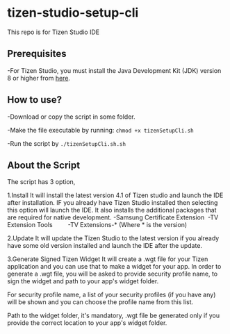 # tizen-studio-setup-cli
This repo is for Tizen Studio IDE

## Prerequisites
-For Tizen Studio, you must install the Java Development Kit (JDK) version 8 or higher from [here](https://www.oracle.com/java/technologies/javase/javase-jdk8-downloads.html).

## How to use?
-Download or copy the script in some folder.

-Make the file executable by running:
`chmod +x tizenSetupCli.sh`

-Run the script by
`./tizenSetupCli.sh.sh`

## About the Script
The script has 3 option,

1.Install
   It will install the latest version 4.1 of Tizen studio and launch the IDE after installation. IF you already have Tizen Studio installed then selecting this option will launch the IDE.
   It also installs the additional packages that are required for native development.
   -Samsung Certificate Extension
   -TV Extension Tools        
   -TV Extensions-* (Where * is the version)

2.Update
  It will update the Tizen Studio to the latest version if you already have some old version installed and launch the IDE after the update.

3.Generate Signed Tizen Widget
  It will create a .wgt file for your Tizen application and you can use that to make a widget for your app. In order to generate a .wgt file, you will be asked to provide security profile name, to sign the widget and path to your app's widget folder. 

  For security profile name, a list of your security profiles (if you have any) will be shown and you can choose the profile name from this list.

  Path to the widget folder, it's mandatory, .wgt file be generated only if you provide the correct location to your app's widget folder.
  






